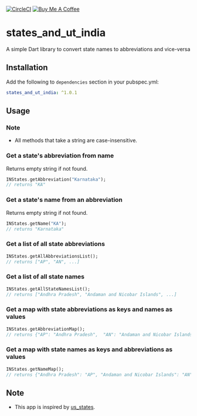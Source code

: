 [![CircleCI](https://circleci.com/gh/write2varun/states_and_ut_india.svg?style=svg)](https://circleci.com/gh/write2varun/states_and_ut_india)
[![Buy Me A Coffee](https://img.shields.io/badge/Donate-Buy%20Me%20A%20Coffee-yellow.svg)](https://www.buymeacoffee.com/write2varun)

# states_and_ut_india

A simple Dart library to convert state names to abbreviations and vice-versa

## Installation

Add the following to `dependencies` section in your pubspec.yml:

```yaml
states_and_ut_india: ^1.0.1
```

## Usage

### Note

- All methods that take a string are case-insensitive.

### Get a state's abbreviation from name

Returns empty string if not found.

```dart
INStates.getAbbreviation("Karnataka");
// returns "KA"
```

### Get a state's name from an abbreviation

Returns empty string if not found.

```dart
INStates.getName("KA");
// returns "Karnataka"
```

### Get a list of all state abbreviations

```dart
INStates.getAllAbbreviationsList();
// returns ["AP", "AN", ...]
```

### Get a list of all state names

```dart
INStates.getAllStateNamesList();
// returns ["Andhra Pradesh", "Andaman and Nicobar Islands", ...]
```

### Get a map with state abbreviations as keys and names as values

```dart
INStates.getAbbreviationMap();
// returns {"AP": "Andhra Pradesh",  "AN": "Andaman and Nicobar Islands", ...}
```

### Get a map with state names as keys and abbreviations as values

```dart
INStates.getNameMap();
// returns {"Andhra Pradesh": "AP", "Andaman and Nicobar Islands": "AN", ...}
```

## Note

- This app is inspired by [us_states](https://pub.dev/packages/us_states).
